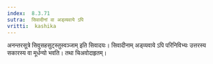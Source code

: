 ```yaml
---
index:  8.3.71
sutra:  सिवादीनां वा अड्व्यवाये ऽपि
vritti:  kashika 
---
```


अनन्तरसूत्रे सिवुसहसुट्स्तुस्वञ्जाम् इति सिवादयः। सिवादीनाम् अड्व्यवाये ऽपि परिनिविभ्यः उत्तरस्य सकारस्य वा मूर्धन्यो भवति। तथा चिअवोदाहृतम्।

